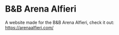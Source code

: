 # B&B Arena Alfieri
A website made for the B&amp;B Arena Alfieri, check it out: https://arenaalfieri.com/
